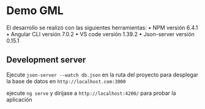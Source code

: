 # Demo GML

El desarrollo se realizó con las siguientes herramientas:
  •	NPM versión 6.4.1
  •	Angular CLI versión 7.0.2
  •	VS code versión 1.39.2
  •	Json-server versión 0.15.1


## Development server

Ejecute `json-server --watch db.json` en la ruta del proyecto para desplegar la base de datos en `http://localhost.com:3000`

ejecute `ng serve` y dirijase a `http://localhost:4200/` para probar la aplicación


